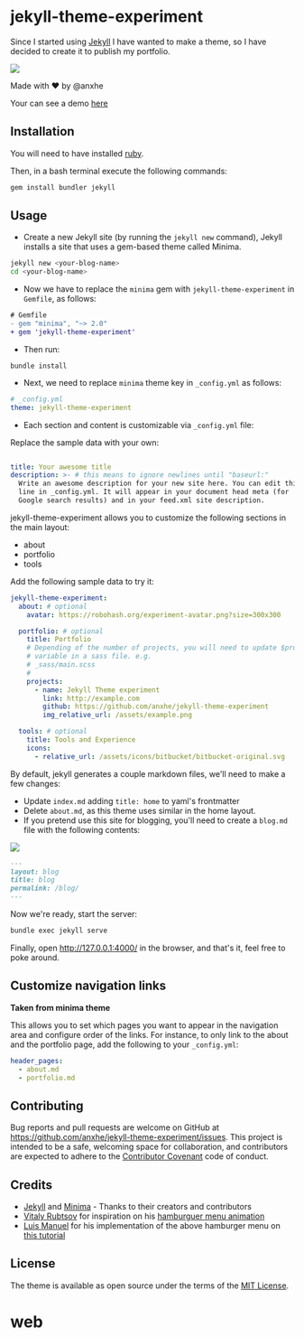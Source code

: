 # jekyll-theme-experiment

Since I started using [Jekyll](https://jekyllrb.com/) I have wanted to make a theme, so I have decided to create it to publish my portfolio.

![](https://cl.ly/2F3f432B0z09/Screen%20Recording%202018-02-24%20at%2011.23%20p.m..gif)

Made with ♥️ by @anxhe

Your can see a demo [here](https://anxhe.github.io/jekyll-theme-experiment/)

## Installation

You will need to have installed [ruby](https://www.ruby-lang.org/en/documentation/installation/).

Then, in a bash terminal execute the following commands:

```sh
gem install bundler jekyll
```

## Usage

- Create a new Jekyll site (by running the `jekyll new` command), Jekyll installs a site that uses a gem-based theme called Minima.

```bash
jekyll new <your-blog-name>
cd <your-blog-name>
```
- Now we have to replace the `minima` gem with `jekyll-theme-experiment` in `Gemfile`, as follows:

```diff
# Gemfile
- gem "minima", "~> 2.0"
+ gem 'jekyll-theme-experiment'
```

- Then run:

`bundle install`

- Next, we need to replace `minima` theme key in `_config.yml` as follows:

```yml
# _config.yml
theme: jekyll-theme-experiment
```

- Each section and content is customizable via `_config.yml` file:

Replace the sample data with your own:

```yml

title: Your awesome title
description: >- # this means to ignore newlines until "baseurl:"
  Write an awesome description for your new site here. You can edit this
  line in _config.yml. It will appear in your document head meta (for
  Google search results) and in your feed.xml site description.
```

jekyll-theme-experiment allows you to customize the following sections in the main layout:

  - about
  - portfolio
  - tools

Add the following sample data to try it:

```yml
jekyll-theme-experiment:
  about: # optional
    avatar: https://robohash.org/experiment-avatar.png?size=300x300

  portfolio: # optional
    title: Portfolio
    # Depending of the number of projects, you will need to update $projects
    # variable in a sass file. e.g.
    # _sass/main.scss
    #
    projects:
      - name: Jekyll Theme experiment
        link: http://example.com
        github: https://github.com/anxhe/jekyll-theme-experiment
        img_relative_url: /assets/example.png

  tools: # optional
    title: Tools and Experience 
    icons:
      - relative_url: /assets/icons/bitbucket/bitbucket-original.svg
```

By default, jekyll generates a couple markdown files, we'll need to make
a few changes:

- Update `index.md` adding `title: home` to yaml's frontmatter
- Delete `about.md`, as this theme uses similar in the home layout.
- If you pretend use this site for blogging, you'll need to create a `blog.md` file with the following contents:

![](https://cl.ly/3h3v3b210c0p/Screen%20Recording%202018-02-24%20at%2011.27%20p.m..gif)

```md
---
layout: blog
title: blog
permalink: /blog/
---
```

Now we're ready, start the server:

```sh
bundle exec jekyll serve
```

Finally, open  http://127.0.0.1:4000/ in the browser, and that's it, feel free to poke around.

## Customize navigation links

**Taken from minima theme**

This allows you to set which pages you want to appear in the navigation area and configure order of the links. For instance, to only link to the about and the portfolio page, add the following to your `_config.yml`:

```yml
header_pages:
  - about.md
  - portfolio.md
```

## Contributing

Bug reports and pull requests are welcome on GitHub at https://github.com/anxhe/jekyll-theme-experiment/issues. This project is intended to be a safe, welcoming space for collaboration, and contributors are expected to adhere to the [Contributor Covenant](http://contributor-covenant.org) code of conduct.

## Credits

- [Jekyll](https://github.com/jekyll/jekyll) and [Minima](https://github.com/jekyll/minima) - Thanks to their creators and contributors
- [Vitaly Rubtsov](https://dribbble.com/Vitwai) for inspiration on  his [hamburguer menu animation](https://dribbble.com/shots/2293621-Hamburger-Menu-Animation)
- [Luis Manuel](https://scotch.io/@lmgonzalves) for his implementation of the above hamburger menu on [this tutorial](https://scotch.io/tutorials/building-a-morphing-hamburger-menu-with-css)

## License

The theme is available as open source under the terms of the [MIT License](https://opensource.org/licenses/MIT).
# web
